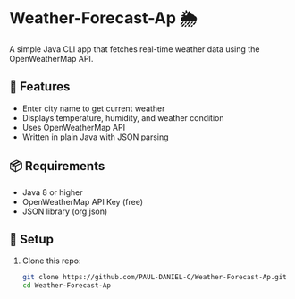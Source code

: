 # Weather-Forecast-Ap 🌦️

A simple Java CLI app that fetches real-time weather data using the OpenWeatherMap API.

## 🚀 Features

- Enter city name to get current weather
- Displays temperature, humidity, and weather condition
- Uses OpenWeatherMap API
- Written in plain Java with JSON parsing

## 📦 Requirements

- Java 8 or higher
- OpenWeatherMap API Key (free)
- JSON library (org.json)

## 🔧 Setup

1. Clone this repo:
   ```bash
   git clone https://github.com/PAUL-DANIEL-C/Weather-Forecast-Ap.git
   cd Weather-Forecast-Ap

